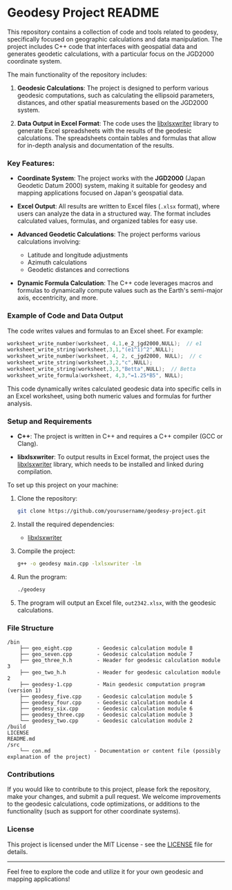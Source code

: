 # Geodesy Project README

This repository contains a collection of code and tools related to geodesy, specifically focused on geographic calculations and data manipulation. The project includes C++ code that interfaces with geospatial data and generates geodetic calculations, with a particular focus on the JGD2000 coordinate system.

The main functionality of the repository includes:

1. **Geodesic Calculations**: The project is designed to perform various geodesic computations, such as calculating the ellipsoid parameters, distances, and other spatial measurements based on the JGD2000 system.
  
2. **Data Output in Excel Format**: The code uses the [libxlsxwriter](https://libxlsxwriter.github.io/) library to generate Excel spreadsheets with the results of the geodesic calculations. The spreadsheets contain tables and formulas that allow for in-depth analysis and documentation of the results.

### Key Features:

- **Coordinate System**: The project works with the **JGD2000** (Japan Geodetic Datum 2000) system, making it suitable for geodesy and mapping applications focused on Japan's geospatial data.
  
- **Excel Output**: All results are written to Excel files (`.xlsx` format), where users can analyze the data in a structured way. The format includes calculated values, formulas, and organized tables for easy use.

- **Advanced Geodetic Calculations**: The project performs various calculations involving:
  - Latitude and longitude adjustments
  - Azimuth calculations
  - Geodetic distances and corrections
  
- **Dynamic Formula Calculation**: The C++ code leverages macros and formulas to dynamically compute values such as the Earth's semi-major axis, eccentricity, and more.

### Example of Code and Data Output

The code writes values and formulas to an Excel sheet. For example:

```cpp
worksheet_write_number(worksheet, 4,1,e_2_jgd2000,NULL);  // e1
worksheet_write_string(worksheet,3,1,"(e1^1)^2",NULL);
worksheet_write_number(worksheet, 4, 2, c_jgd2000, NULL);  // c
worksheet_write_string(worksheet,3,2,"c",NULL);
worksheet_write_string(worksheet,3,3,"Betta",NULL);  // Betta
worksheet_write_formula(worksheet, 4,3,"=1.25*B5", NULL);
```

This code dynamically writes calculated geodesic data into specific cells in an Excel worksheet, using both numeric values and formulas for further analysis.

### Setup and Requirements

- **C++**: The project is written in C++ and requires a C++ compiler (GCC or Clang).
  
- **libxlsxwriter**: To output results in Excel format, the project uses the [libxlsxwriter](https://libxlsxwriter.github.io/) library, which needs to be installed and linked during compilation.

To set up this project on your machine:

1. Clone the repository:
    ```bash
    git clone https://github.com/yourusername/geodesy-project.git
    ```

2. Install the required dependencies:
   - [libxlsxwriter](https://libxlsxwriter.github.io/)

3. Compile the project:
    ```bash
    g++ -o geodesy main.cpp -lxlsxwriter -lm
    ```

4. Run the program:
    ```bash
    ./geodesy
    ```

5. The program will output an Excel file, `out2342.xlsx`, with the geodesic calculations.

### File Structure

```
/bin
    ├── geo_eight.cpp        - Geodesic calculation module 8
    ├── geo_seven.cpp        - Geodesic calculation module 7
    ├── geo_three_h.h        - Header for geodesic calculation module 3
    ├── geo_two_h.h          - Header for geodesic calculation module 2
    ├── geodesy-1.cpp        - Main geodesic computation program (version 1)
    ├── geodesy_five.cpp     - Geodesic calculation module 5
    ├── geodesy_four.cpp     - Geodesic calculation module 4
    ├── geodesy_six.cpp      - Geodesic calculation module 6
    ├── geodesy_three.cpp    - Geodesic calculation module 3
    └── geodesy_two.cpp      - Geodesic calculation module 2
/build
LICENSE
README.md
/src
    └── con.md              - Documentation or content file (possibly explanation of the project)
```

### Contributions

If you would like to contribute to this project, please fork the repository, make your changes, and submit a pull request. We welcome improvements to the geodesic calculations, code optimizations, or additions to the functionality (such as support for other coordinate systems).

### License

This project is licensed under the MIT License - see the [LICENSE](LICENSE) file for details.

---

Feel free to explore the code and utilize it for your own geodesic and mapping applications!

